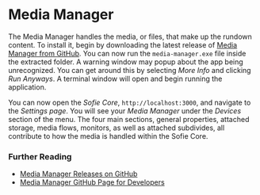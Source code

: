 # Media Manager

The Media Manager handles the media, or files, that make up the rundown content. To install it, begin by downloading the latest release of [Media Manager from GitHub](https://github.com/nrkno/tv-automation-media-management/releases). You can now run the `media-manager.exe` file inside the extracted folder. A warning window may popup about the app being unrecognized. You can get around this by selecting _More Info_ and clicking _Run Anyways_. A terminal window will open and begin running the application. 

You can now open the _Sofie Core_, `http://localhost:3000`,  and navigate to the _Settings page_. You will see your _Media Manager_ under the _Devices_ section of the menu. The four main sections, general properties, attached storage, media flows, monitors, as well as attached subdivides, all contribute to how the media is handled within the Sofie Core. 

### Further Reading

* [Media Manager Releases on GitHub](https://github.com/nrkno/tv-automation-media-management/releases)
* [Media Manager GitHub Page for Developers](https://github.com/nrkno/tv-automation-media-management)

